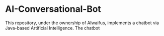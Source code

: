 # AI-Conversational-Bot
This repository, under the ownership of AIwaifus, implements a chatbot via Java-based Artificial Intelligence. The chatbot 